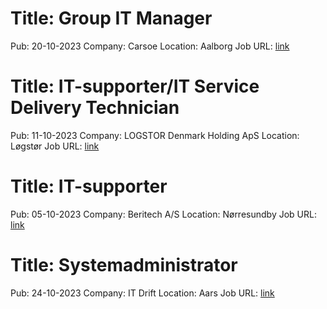 # Title: Group IT Manager
Pub: 20-10-2023
Company: Carsoe
Location: Aalborg
Job URL: [link](https://candidate.hr-manager.net/ApplicationInit.aspx?cid=2042&ProjectId=143718&DepartmentId=18956&MediaId=4617)

# Title: IT-supporter/IT Service Delivery Technician
Pub: 11-10-2023
Company: LOGSTOR Denmark Holding ApS
Location: Løgstør
Job URL: [link](https://logstordk.varbi.com/dk/what:job/jobID:668368/)

# Title: IT-supporter
Pub: 05-10-2023
Company: Beritech A/S
Location: Nørresundby
Job URL: [link](https://candidate.hr-manager.net/ApplicationInit.aspx?cid=2377&ProjectId=143643&DepartmentId=18960&MediaId=4620)

# Title: Systemadministrator
Pub: 24-10-2023
Company: IT Drift
Location: Aars
Job URL: [link](https://www.jobindex.dk/jobannonce/r12026901/systemadministrator)

